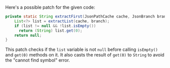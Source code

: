 Here's a possible patch for the given code:

```java
private static String extractFirst(JsonPathCache cache, JsonBranch branch) {
    List<?> list = extractList(cache, branch);
    if (list != null && !list.isEmpty())
      return (String) list.get(0);
    return null;
}
```

This patch checks if the `list` variable is not `null` before calling `isEmpty()` and `get(0)` methods on it. It also casts the result of `get(0)` to `String` to avoid the "cannot find symbol" error.